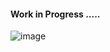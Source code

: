 #### Work in Progress .....
![image](https://user-images.githubusercontent.com/74595044/174889880-f5965535-c652-47f1-897a-a1d207209ae6.png)
